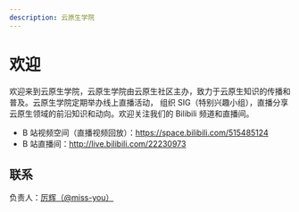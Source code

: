 ```yaml
---
description: 云原生学院
---
```


# 欢迎

欢迎来到云原生学院，云原生学院由云原生社区主办，致力于云原生知识的传播和普及。云原生学院定期举办线上直播活动， 组织 SIG（特别兴趣小组），直播分享云原生领域的前沿知识和动向。欢迎关注我们的 Bilibili 频道和直播间。

- B 站视频空间（直播视频回放）：https://space.bilibili.com/515485124
- B 站直播间：http://live.bilibili.com/22230973

## 联系

负责人：[厉辉（@miss-you）](https://github.com/miss-you)